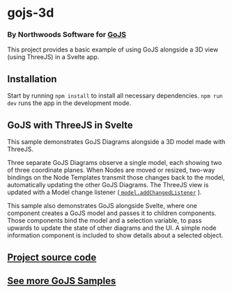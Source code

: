 # gojs-3d

### By Northwoods Software for [GoJS](https://gojs.net)

This project provides a basic example of using GoJS alongside a 3D view (using ThreeJS) in a Svelte app.

## Installation

Start by running `npm install` to install all necessary dependencies.
`npm run dev` runs the app in the development mode.

## GoJS with ThreeJS in Svelte

This sample demonstrates GoJS Diagrams alongside a 3D model made with ThreeJS.

Three separate GoJS Diagrams observe a single model, each showing two of three coordinate
planes. When Nodes are moved or resized, two-way bindings on the Node Templates transmit
those changes back to the model, automatically updating the other GoJS Diagrams. The ThreeJS
view is updated with a Model change listener (<a target="\_blank" href="https://gojs.net/latest/api/symbols/Model.html#addChangedListener"> <code>model.addChangedListener</code></a> ).

This sample also demonstrates GoJS alongside Svelte, where one component creates a GoJS
model and passes it to children components. Those components bind the model and a selection
variable, to pass upwards to update the state of other diagrams and the UI. A simple node
information component is included to show details about a selected object.

## [Project source code](https://github.com/NorthwoodsSoftware/GoJS/tree/master/projects)

## [See more GoJS Samples](https://gojs.net/latest/samples/)
